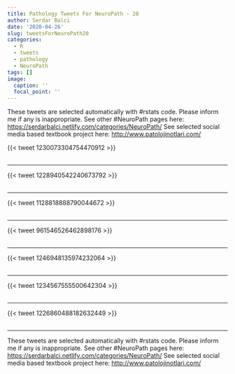 ```yaml
---
title: Pathology Tweets For NeuroPath - 20
author: Serdar Balci
date: '2020-04-26'
slug: tweetsForNeuroPath20
categories:
  - R
  - tweets
  - pathology
  - NeuroPath
tags: []
image:
  caption: ''
  focal_point: ''
---
```



These tweets are selected automatically with #rstats code. Please inform me if any is inappropriate.
See other #NeuroPath pages here: https://serdarbalci.netlify.com/categories/NeuroPath/ 
See selected social media based textbook project here: http://www.patolojinotlari.com/

{{< tweet 1230073304754470912 >}}
<br>
<br>
<hr>
{{< tweet 1228940542240673792 >}}
<br>
<br>
<hr>
{{< tweet 1128818888790044672 >}}
<br>
<br>
<hr>
{{< tweet 961546526462898176 >}}
<br>
<br>
<hr>
{{< tweet 1246948135974232064 >}}
<br>
<br>
<hr>
{{< tweet 1234567555500642304 >}}
<br>
<br>
<hr>
{{< tweet 1226860488182632449 >}}
<br>
<br>
<hr>


These tweets are selected automatically with #rstats code. Please inform me if any is inappropriate.
See other #NeuroPath pages here: https://serdarbalci.netlify.com/categories/NeuroPath/ 
See selected social media based textbook project here: http://www.patolojinotlari.com/
